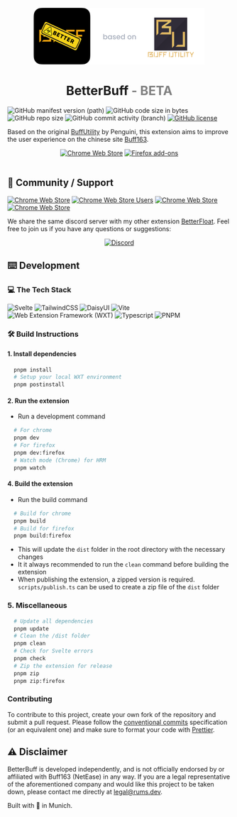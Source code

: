<p align="center"><img width="128" height="128" src="./src/public/icon/512.png"><img height="128" src=".github/basedOnBU.png"></p>
<h1 align="center">BetterBuff <font color="gray">- BETA</font></h1>

![GitHub manifest version (path)](https://img.shields.io/chrome-web-store/v/igacjekfbhgjnimlkmpdbgeekddolkaa?label=beta%20version)
![GitHub code size in bytes](https://img.shields.io/github/languages/code-size/GODrums/betterbuff)
![GitHub repo size](https://img.shields.io/github/repo-size/GODrums/betterbuff)
![GitHub commit activity (branch)](https://img.shields.io/github/commit-activity/w/GODrums/betterbuff)
[![GitHub license](https://img.shields.io/badge/license-MIT-blue.svg)](https://raw.githubusercontent.com/GODrums/betterbuff/LICENSE)

Based on the original [BuffUtility](https://github.com/PenguiniVogel/BuffUtility) by Penguini, this extension aims to improve the user experience on the chinese site [Buff163](https://buff.163.com/).

<p align="center">
  <a href="https://chromewebstore.google.com/detail/betterbuff/igacjekfbhgjnimlkmpdbgeekddolkaa?hl=en-GB">
    <picture>
      <source srcset="https://i.imgur.com/XBIE9pk.png" media="(prefers-color-scheme: dark)">
      <img height="58" src="https://i.imgur.com/oGxig2F.png" alt="Chrome Web Store"></picture></a>
  <a href="https://addons.mozilla.org/en-US/firefox/addon/betterbuff/">
    <picture>
      <source srcset="https://i.imgur.com/ZluoP7T.png" media="(prefers-color-scheme: dark)">
      <img height="58" src="https://i.imgur.com/4PobQqE.png" alt="Firefox add-ons"></picture></a>
  </br></br>
</p>

## 🤝 Community / Support

[![Chrome Web Store](https://img.shields.io/chrome-web-store/v/igacjekfbhgjnimlkmpdbgeekddolkaa.svg?label=Chrome%20Web%20Store&logo=googlechrome)](https://chrome.google.com/webstore/detail/igacjekfbhgjnimlkmpdbgeekddolkaa)
[![Chrome Web Store Users](https://img.shields.io/chrome-web-store/users/igacjekfbhgjnimlkmpdbgeekddolkaa.svg)](https://chrome.google.com/webstore/detail/bphfhlfhnohppnleaehnlfigkkccpglk)
[![Chrome Web Store](https://img.shields.io/chrome-web-store/stars/igacjekfbhgjnimlkmpdbgeekddolkaa.svg)](https://chrome.google.com/webstore/detail/igacjekfbhgjnimlkmpdbgeekddolkaa)
[![Chrome Web Store](https://img.shields.io/chrome-web-store/rating-count/igacjekfbhgjnimlkmpdbgeekddolkaa.svg)](https://chrome.google.com/webstore/detail/igacjekfbhgjnimlkmpdbgeekddolkaa)

<p>
We share the same discord server with my other extension <a href="https://github.com/GODrums/BetterFloat">BetterFloat</a>. Feel free to join us if you have any questions or suggestions:
</p>
<p align="center">
  <a href="https://discord.gg/VQWXp33nSW">
    <picture>
      <source srcset="https://i.postimg.cc/Fzj7T05w/discord.png" media="(prefers-color-scheme: dark)">
      <img height="58" src="https://i.postimg.cc/Fzj7T05w/discord.png" alt="Discord"></picture></a>
</p>

## ⌨️ Development

### 💻 The Tech Stack

<p>
  <img src="https://cdn.jsdelivr.net/gh/devicons/devicon/icons/svelte/svelte-original.svg" title="Svelte" height="35" />
  <img src="https://api.iconify.design/logos:tailwindcss-icon.svg?color=%23888888" title="TailwindCSS" height="35"/>
  <img src="https://api.iconify.design/logos:daisyui.svg" title="DaisyUI" height="35"/>
  <img src="https://api.iconify.design/vscode-icons:file-type-vite.svg" title="Vite" height="35"/>
  <img src="https://wxt.dev/logo.svg" title="Web Extension Framework (WXT)" height="35"/>
  <img src="https://cdn.jsdelivr.net/gh/devicons/devicon/icons/typescript/typescript-original.svg" title="Typescript" height="35"/>
  <img src="https://api.iconify.design/devicon:pnpm.svg" title="PNPM" height="35"/>
</p>

### 🛠️ Build Instructions

#### 1. Install dependencies

```bash
  pnpm install
  # Setup your local WXT environment
  pnpm postinstall
```

#### 2. Run the extension

-   Run a development command

```bash
  # For chrome
  pnpm dev
  # For firefox
  pnpm dev:firefox
  # Watch mode (Chrome) for HRM
  pnpm watch
```

#### 4. Build the extension

-   Run the build command

```bash
  # Build for chrome
  pnpm build
  # Build for firefox
  pnpm build:firefox
```

-   This will update the `dist` folder in the root directory with the necessary changes
-   It it always recommended to run the `clean` command before building the extension
-   When publishing the extension, a zipped version is required. `scripts/publish.ts` can be used to create a zip file of the `dist` folder

### 5. Miscellaneous

```bash
  # Update all dependencies
  pnpm update
  # Clean the /dist folder
  pnpm clean
  # Check for Svelte errors
  pnpm check
  # Zip the extension for release
  pnpm zip
  pnpm zip:firefox
```

### Contributing

To contribute to this project, create your own fork of the repository and submit a pull request.
Please follow the [conventional commits](https://www.conventionalcommits.org/en/v1.0.0/) specification (or an equivalent one) and make sure to format your code with [Prettier](https://prettier.io/).

## ⚠️ Disclaimer

BetterBuff is developed independently, and is not officially endorsed by or affiliated with Buff163 (NetEase) in any way. If you are a legal representative of the aforementioned company and would like this project to be taken down, please contact me directly at legal@rums.dev.

Built with 🖤 in Munich.